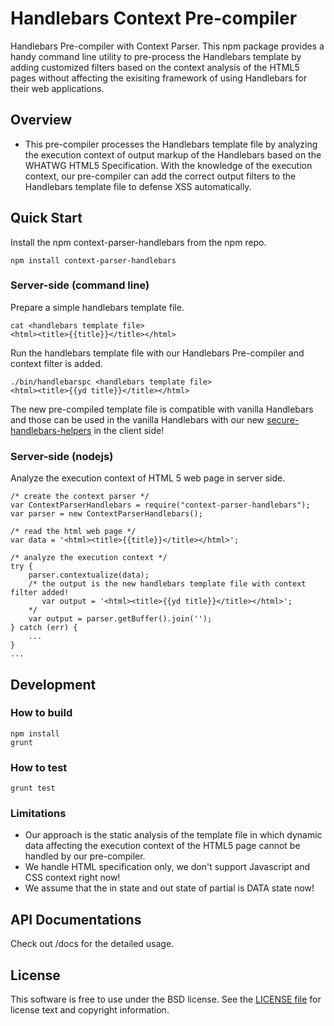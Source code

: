 Handlebars Context Pre-compiler
===============================

Handlebars Pre-compiler with Context Parser. This npm package provides a handy command line utility to pre-process the Handlebars template by adding customized filters based on the context analysis of the HTML5 pages without affecting the exisiting framework of using Handlebars for their web applications.

## Overview 

- This pre-compiler processes the Handlebars template file by analyzing the execution context of output markup of the Handlebars based on the WHATWG HTML5 Specification. With the knowledge of the execution context, our pre-compiler can add the correct output filters to the Handlebars template file to defense XSS automatically.

## Quick Start

Install the npm context-parser-handlebars from the npm repo.
```
npm install context-parser-handlebars
```

### Server-side (command line)

Prepare a simple handlebars template file.
```
cat <handlebars template file>
<html><title>{{title}}</title></html>
```

Run the handlebars template file with our Handlebars Pre-compiler and context filter is added.
```
./bin/handlebarspc <handlebars template file>
<html><title>{{yd title}}</title></html>
```

The new pre-compiled template file is compatible with vanilla Handlebars and those can be used in the vanilla Handlebars with our new <a href="https://git.corp.yahoo.com/paranoids/secure-handlebars-helpers">secure-handlebars-helpers</a> in the client side!

### Server-side (nodejs)

Analyze the execution context of HTML 5 web page in server side.
```
/* create the context parser */
var ContextParserHandlebars = require("context-parser-handlebars");
var parser = new ContextParserHandlebars();

/* read the html web page */
var data = '<html><title>{{title}}</title></html>';

/* analyze the execution context */
try {
    parser.contextualize(data);
    /* the output is the new handlebars template file with context filter added! 
       var output = '<html><title>{{yd title}}</title></html>';
    */
    var output = parser.getBuffer().join('');
} catch (err) {
    ...
}
...
```

## Development

### How to build
```
npm install
grunt
```

### How to test
```
grunt test
```

### Limitations

- Our approach is the static analysis of the template file in which dynamic data affecting the execution context of the HTML5 page cannot be handled by our pre-compiler.
- We handle HTML specification only, we don't support Javascript and CSS context right now!
- We assume that the in state and out state of partial is DATA state now!

## API Documentations

Check out /docs for the detailed usage.

## License

This software is free to use under the BSD license.
See the [LICENSE file][] for license text and copyright information.

[LICENSE file]: ./LICENSE
